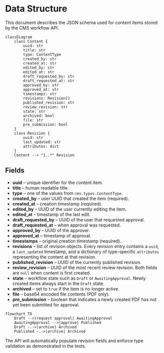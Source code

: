 # Data Structure

This document describes the JSON schema used for content items stored by the CMS workflow API.

```mermaid
classDiagram
    class Content {
        uuid: str
        title: str
        type: ContentType
        created_by: str
        created_at: str
        edited_by: str
        edited_at: str
        draft_requested_by: str
        draft_requested_at: str
        approved_by: str
        approved_at: str
        timestamps: str
        revisions: Revision[]
        published_revision: str
        review_revision: str
        state: str
        archived: bool
        file: str
        pre_submission: bool
    }
    class Revision {
        uuid: str
        last_updated: str
        attributes: dict
    }
    Content --> "1..*" Revision
```

## Fields

- **uuid** – unique identifier for the content item.
- **title** – human readable title.
- **type** – one of the values from `cms.types.ContentType`.
- **created_by** – user UUID that created the item (required).
- **created_at** – creation timestamp (required).
- **edited_by** – UUID of the user currently editing the item.
- **edited_at** – timestamp of the last edit.
- **draft_requested_by** – UUID of the user that requested approval.
- **draft_requested_at** – when approval was requested.
- **approved_by** – UUID of the approver.
- **approved_at** – timestamp of approval.
- **timestamps** – original creation timestamp (required).
- **revisions** – list of revision objects. Every revision entry contains a `uuid`, a `last_updated` timestamp, and a dictionary of type-specific `attributes` representing the content at that revision.
 - **published_revision** – UUID of the currently published revision.
 - **review_revision** – UUID of the most recent review revision. Both fields
   are ``null`` when content is first created.
- **state** – workflow state such as `Draft` or `AwaitingApproval`. Newly created items always start in the `Draft` state.
- **archived** – set to `true` if the item is no longer active.
- **file** – base64 encoded file contents (PDF only).
- **pre_submission** – boolean that indicates a newly created PDF has not yet been submitted for approval.

```mermaid
flowchart TD
    Draft -->|request approval| AwaitingApproval
    AwaitingApproval -->|approve| Published
    Draft -.->|archive| Archived
    Published -.->|archive| Archived
```

The API will automatically populate revision fields and enforce type validation as demonstrated in the tests.
